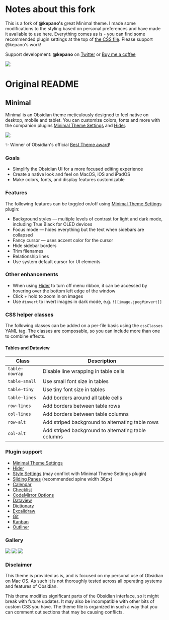 # Notes about this fork

This is a fork of **@kepano's** great Minimal theme. I made some modifications to the styling based on personal preferences and have made it available to use here. Everything comes as is - you can find some recommended plugin settings at the top of [the CSS file](https://github.com/gavinmn/obsidian-minimal/blob/master/gavinmnMinimalModifications.css). Please support @kepano's work!

Support development: **@kepano** on [Twitter](https://www.twitter.com/kepano) or [Buy me a coffee](https://www.buymeacoffee.com/kepano)

<a href="https://www.buymeacoffee.com/kepano"><img src="https://img.buymeacoffee.com/button-api/?text=Buy me a coffee&emoji=&slug=kepano&button_colour=5F7FFF&font_colour=ffffff&font_family=Poppins&outline_colour=000000&coffee_colour=FFDD00"></a>

# Original README

## Minimal

Minimal is an Obsidian theme meticulously designed to feel native on desktop, mobile and tablet. You can customize colors, fonts and more with the companion plugins [Minimal Theme Settings](https://github.com/kepano/obsidian-minimal-settings) and [Hider](https://github.com/kepano/obsidian-hider).

![](cover.png)

✨ Winner of Obsidian's official [Best Theme award](https://forum.obsidian.md/t/best-of-2020-awards-results/11217)!

### Goals

- Simplify the Obsidian UI for a more focused editing experience
- Create a native look and feel on MacOS, iOS and iPadOS
- Make colors, fonts, and display features customizable

### Features

The following features can be toggled on/off using [Minimal Theme Settings](https://github.com/kepano/obsidian-minimal-settings) plugin:

- Background styles — multiple levels of contrast for light and dark mode, including True Black for OLED devices
- Focus mode — hides everything but the text when sidebars are collapsed
- Fancy cursor — uses accent color for the cursor
- Hide sidebar borders
- Trim filenames
- Relationship lines
- Use system default cursor for UI elements

### Other enhancements

- When using [Hider](https://github.com/kepano/obsidian-hider) to turn off menu ribbon, it can be accessed by hovering over the bottom left edge of the window
- Click + hold to zoom in on images
- Use `#invert` to invert images in dark mode, e.g. `![[image.jpeg#invert]]`

### CSS helper classes

The following classes can be added on a per-file basis using the `cssClasses` YAML tag. The classes are composable, so you can include more than one to combine effects.

#### Tables and Dataview

| Class          | Description                                         |
| -------------- | --------------------------------------------------- |
| `table-nowrap` | Disable line wrapping in table cells                |
| `table-small`  | Use small font size in tables                       |
| `table-tiny`   | Use tiny font size in tables                        |
| `table-lines`  | Add borders around all table cells                  |
| `row-lines`    | Add borders between table rows                      |
| `col-lines`    | Add borders between table columns                   |
| `row-alt`      | Add striped background to alternating table rows    |
| `col-alt`      | Add striped background to alternating table columns |

### Plugin support

- [Minimal Theme Settings](https://github.com/kepano/obsidian-minimal-settings)
- [Hider](https://github.com/kepano/obsidian-hider)
- [Style Settings](https://github.com/mgmeyers/obsidian-style-settings) (may conflict with Minimal Theme Settings plugin)
- [Sliding Panes](https://github.com/deathau/sliding-panes-obsidian) (recommended spine width 36px)
- [Calendar](https://github.com/liamcain/obsidian-calendar-plugin)
- [Checklist](https://github.com/delashum/obsidian-checklist-plugin)
- [CodeMirror Options](https://github.com/nothingislost/obsidian-codemirror-options)
- [Dataview](https://github.com/blacksmithgu/obsidian-dataview)
- [Dictionary](https://github.com/phibr0/obsidian-dictionary)
- [Excalidraw](https://github.com/zsviczian/obsidian-excalidraw-plugin)
- [Git](https://github.com/denolehov/obsidian-git)
- [Kanban](https://github.com/mgmeyers/obsidian-kanban)
- [Outliner](https://github.com/vslinko/obsidian-outliner)

### Gallery

![](light-simple.png)
![](light-focus.png)
![](dark-complex.png)

### Disclaimer

This theme is provided as is, and is focused on my personal use of Obsidian on Mac OS. As such it is not thoroughly tested across all operating systems and features of Obsidian.

This theme modifies significant parts of the Obsidian interface, so it might break with future updates. It may also be incompatible with other bits of custom CSS you have. The theme file is organized in such a way that you can comment out sections that may be causing conflicts.
